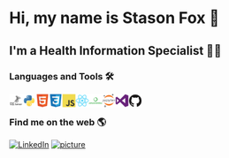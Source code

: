 # Hi, my name is Stason Fox 🦊
## I'm a Health Information Specialist 👨‍💻

### Languages and Tools 🛠️
<img src="https://raw.githubusercontent.com/devicons/devicon/1119b9f84c0290e0f0b38982099a2bd027a48bf1/icons/microsoftsqlserver/microsoftsqlserver-plain-wordmark.svg" align="left" width="24" height="24">
<img src="https://raw.githubusercontent.com/devicons/devicon/2ae2a900d2f041da66e950e4d48052658d850630/icons/python/python-original.svg" align="left" width="24" height="24">
<img src="https://raw.githubusercontent.com/devicons/devicon/2ae2a900d2f041da66e950e4d48052658d850630/icons/html5/html5-original.svg" align="left" width="24" height="24">
<img src="https://raw.githubusercontent.com/devicons/devicon/2ae2a900d2f041da66e950e4d48052658d850630/icons/css3/css3-original.svg" align="left" width="24" height="24">
<img src="https://raw.githubusercontent.com/devicons/devicon/2ae2a900d2f041da66e950e4d48052658d850630/icons/javascript/javascript-original.svg" align="left" width="24" height="24">
<img src="https://raw.githubusercontent.com/devicons/devicon/2ae2a900d2f041da66e950e4d48052658d850630/icons/react/react-original.svg" align="left" width="24" height="24">
<img src="https://github.com/devicons/devicon/blob/master/icons/anaconda/anaconda-original-wordmark.svg" align="left" width="24" height="24">
<img src="https://github.com/devicons/devicon/blob/master/icons/jupyter/jupyter-original-wordmark.svg" align="left" width="24" height="24">
<img src="https://raw.githubusercontent.com/devicons/devicon/2ae2a900d2f041da66e950e4d48052658d850630/icons/visualstudio/visualstudio-plain.svg" align="left" width="24" height="24">
<img src="https://raw.githubusercontent.com/devicons/devicon/2ae2a900d2f041da66e950e4d48052658d850630/icons/github/github-original.svg" align="left" width="24" height="24"><br>

### Find me on the web 🌎
[![LinkedIn](https://cdn.exclaimer.com/Handbook%20Images/linkedin-icon_square_24x24.png)](https://www.linkedin.com/in/stasonfox)
<a href="https://stason-fox.github.io/" target="_blank" rel="noopener noreferrer"><img src="https://user-images.githubusercontent.com/86129740/208487194-75b52c3e-0c85-40fe-8e48-feb0be19c1c3.png" alt="picture" width="43"/></a>
